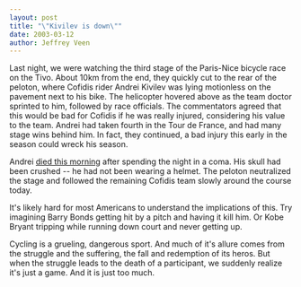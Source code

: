 ```yaml
---
layout: post
title: "\"Kivilev is down\""
date: 2003-03-12
author: Jeffrey Veen
---
```

Last night, we were watching the third stage of the Paris-Nice bicycle race on the Tivo. About 10km from the end, they quickly cut to the rear of the peloton, where Cofidis rider Andrei Kivilev was lying motionless on the pavement next to his bike. The helicopter hovered above as the team doctor sprinted to him, followed by race officials. The commentators agreed that this would be bad for Cofidis if he was really injured, considering his value to the team. Andrei had taken fourth in the Tour de France, and had many stage wins behind him. In fact, they continued, a bad injury this early in the season could wreck his season.

Andrei [died this morning][] after spending the night in a coma. His skull had been crushed -- he had not been wearing a helmet. The peloton neutralized the stage and followed the remaining Cofidis team slowly around the course today.

It's likely hard for most Americans to understand the implications of this. Try imagining Barry Bonds getting hit by a pitch and having it kill him. Or Kobe Bryant tripping while running down court and never getting up.

Cycling is a grueling, dangerous sport. And much of it's allure comes from the struggle and the suffering, the fall and redemption of its heros. But when the struggle leads to the death of a participant, we suddenly realize it's just a game. And it is just too much.

[died this morning]: http://velonews.com/news/fea/3584.0.html
